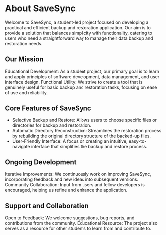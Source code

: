 # About SaveSync

Welcome to SaveSync, a student-led project focused on developing a practical and efficient backup and restoration application. Our aim is to provide a solution that balances simplicity with functionality, catering to users who need a straightforward way to manage their data backup and restoration needs.

## Our Mission

Educational Development: As a student project, our primary goal is to learn and apply principles of software development, data management, and user interface design.
Functional Utility: We strive to create a tool that is genuinely useful for basic backup and restoration tasks, focusing on ease of use and reliability.

## Core Features of SaveSync

- Selective Backup and Restore: Allows users to choose specific files or directories for backup and restoration.
- Automatic Directory Reconstruction: Streamlines the restoration process by rebuilding the original directory structure of the backed-up files.
- User-Friendly Interface: A focus on creating an intuitive, easy-to-navigate interface that simplifies the backup and restore process.

## Ongoing Development

Iterative Improvements: We continuously work on improving SaveSync, incorporating feedback and new ideas into subsequent versions.
Community Collaboration: Input from users and fellow developers is encouraged, helping us refine and enhance the application.

## Support and Collaboration

Open to Feedback: We welcome suggestions, bug reports, and contributions from the community.
Educational Resource: The project also serves as a resource for other students to learn from and contribute to.
